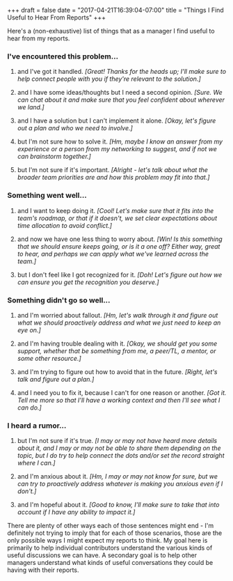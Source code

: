 +++
draft = false
date = "2017-04-21T16:39:04-07:00"
title = "Things I Find Useful to Hear From Reports"
+++

Here's a (non-exhaustive) list of things that as a manager I find useful to hear from my reports.

### I've encountered this problem...

1. and I've got it handled. *[Great! Thanks for the heads up; I'll make sure to help connect people with you if they're relevant to the solution.]*

2. and I have some ideas/thoughts but I need a second opinion. *[Sure. We can chat about it and make sure that you feel confident about wherever we land.]*

3. and I have a solution but I can't implement it alone. *[Okay, let's figure out a plan and who we need to involve.]*

4. but I'm not sure how to solve it. *[Hm, maybe I know an answer from my experience or a person from my networking to suggest, and if not we can brainstorm together.]*

5. but I'm not sure if it's important. *[Alright - let's talk about what the broader team priorities are and how this problem may fit into that.]*


### Something went well...

1. and I want to keep doing it. *[Cool! Let's make sure that it fits into the team's roadmap, or that if it doesn't, we set clear expectations about time allocation to avoid conflict.]*

2. and now we have one less thing to worry about. *[Win! Is this something that we should ensure keeps going, or is it a one off? Either way, great to hear, and perhaps we can apply what we've learned across the team.]*

3. but I don't feel like I got recognized for it. *[Doh! Let's figure out how we can ensure you get the recognition you deserve.]*


### Something didn't go so well...

1. and I'm worried about fallout. *[Hm, let's walk through it and figure out what we should proactively address and what we just need to keep an eye on.]*

2. and I'm having trouble dealing with it. *[Okay, we should get you some support, whether that be something from me, a peer/TL, a mentor, or some other resource.]*

3. and I'm trying to figure out how to avoid that in the future. *[Right, let's talk and figure out a plan.]*

4. and I need you to fix it, because I can't for one reason or another. *[Got it. Tell me more so that I'll have a working context and then I'll see what I can do.]*


### I heard a rumor...

1. but I'm not sure if it's true. *[I may or may not have heard more details about it, and I may or may not be able to share them depending on the topic, but I do try to help connect the dots and/or set the record straight where I can.]*

2. and I'm anxious about it. *[Hm, I may or may not know for sure, but we can try to proactively address whatever is making you anxious even if I don't.]*

3. and I'm hopeful about it. *[Good to know, I'll make sure to take that into account if I have any ability to impact it.]*

There are plenty of other ways each of those sentences might end - I'm definitely not trying to imply that for each of those scenarios, those are the only possible ways I might expect my reports to think. My goal here is primarily to help individual contributors understand the various kinds of useful discussions we can have. A secondary goal is to help other managers understand what kinds of useful conversations they could be having with their reports.

